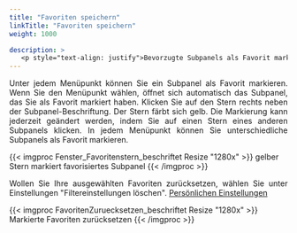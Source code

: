 ```yaml
---
title: "Favoriten speichern"
linkTitle: "Favoriten speichern"
weight: 1000

description: >
   <p style="text-align: justify">Bevorzugte Subpanels als Favorit markieren</p>
---
```

<p style="text-align: justify"> Unter jedem Menüpunkt können Sie ein Subpanel als Favorit markieren. Wenn Sie den Menüpunkt wählen, öffnet sich automatisch das Subpanel, das Sie als Favorit markiert haben. Klicken Sie auf den Stern rechts neben der Subpanel-Beschriftung. Der Stern färbt sich gelb.
Die Markierung kann jederzeit geändert werden, indem Sie auf einen Stern eines anderen Subpanels klicken.
In jedem Menüpunkt können Sie unterschiedliche Subpanels als Favorit markieren. </p>

{{< imgproc Fenster_Favoritenstern_beschriftet Resize "1280x" >}}
gelber Stern markiert favorisiertes Subpanel
{{< /imgproc >}}

<p style="text-align: justify"> Wollen Sie Ihre ausgewählten Favoriten zurücksetzen, wählen Sie unter Einstellungen "Filtereinstellungen löschen". <a href="/Einstellungen/PersönlicheEinstellungen/"> Persönlichen Einstellungen </a> </p>

{{< imgproc FavoritenZuruecksetzen_beschriftet Resize "1280x" >}}
Markierte Favoriten zurücksetzen
{{< /imgproc >}}
